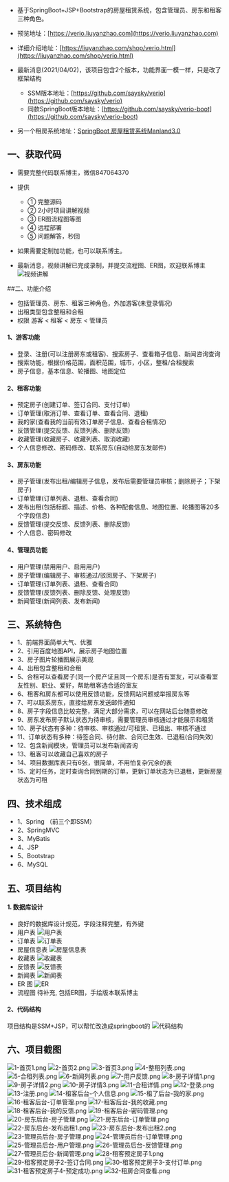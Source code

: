 - 基于SpringBoot+JSP+Bootstrap的房屋租赁系统，包含管理员、房东和租客三种角色。
- 预览地址：[https://verio.liuyanzhao.com](https://verio.liuyanzhao.com)
- 详细介绍地址：[https://liuyanzhao.com/shop/verio.html](https://liuyanzhao.com/shop/verio.html)

- 最新消息(2021/04/02)，该项目包含2个版本，功能界面一模一样，只是改了框架结构
    - SSM版本地址：[https://github.com/saysky/verio](https://github.com/saysky/verio)
    - 同款SpringBoot版本地址：[https://github.com/saysky/verio-boot](https://github.com/saysky/verio-boot)
    
- 另一个租房系统地址：[SpringBoot 房屋租赁系统Manland3.0﻿](https://liuyanzhao.com/shop/manland.html)
## 一、获取代码
- 需要完整代码联系博主，微信847064370

- 提供 
    - ① 完整源码 
    - ② 2小时项目讲解视频 
    - ③ ER图流程图等图 
    - ④ 远程部署 
    - ⑤ 问题解答，秒回

- 如果需要定制加功能，也可以联系博主。

- 最新消息，视频讲解已完成录制，并提交流程图、ER图，欢迎联系博主
![视频讲解](img/verio-vedio.png)

##二、功能介绍
- 包括管理员、房东、租客三种角色，外加游客(未登录情况)
- 出租类型包含整租和合租
- 权限 游客 < 租客 < 房东 < 管理员

#### 1、游客功能

- 登录、注册(可以注册房东或租客)、搜索房子、查看箱子信息、新闻咨询查询
- 搜索功能，根据价格范围，面积范围，城市，小区，整租/合租搜索
- 房子信息，基本信息、轮播图、地图定位

#### 2、租客功能

- 预定房子(创建订单、签订合同、支付订单)
- 订单管理(取消订单、查看订单、查看合同、退租)
- 我的家(查看我的当前有效订单房子信息、查看合租情况)
- 反馈管理(提交反馈、反馈列表、删除反馈)
- 收藏管理(收藏房子、收藏列表、取消收藏)
- 个人信息修改、密码修改、联系房东(自动给房东发邮件)

#### 3、房东功能

- 房子管理(发布出租/编辑房子信息，发布后需要管理员审核；删除房子；下架房子)
- 订单管理(订单列表、退租、查看合同)
- 发布出租(包括标题、描述、价格、各种配套信息、地图位置、轮播图等20多个字段信息)
- 反馈管理(提交反馈、反馈列表、删除反馈)
- 个人信息、密码修改

#### 4、管理员功能
- 用户管理(禁用用户、启用用户)
- 房子管理(编辑房子、审核通过/驳回房子、下架房子)
- 订单管理(订单列表、退租、查看合同)
- 反馈管理(反馈列表、删除反馈、处理反馈)
- 新闻管理(新闻列表、发布新闻)





## 三、系统特色
- 1、前端界面简单大气、优雅
- 2、引用百度地图API，展示房子地图位置
- 3、房子图片轮播图展示美观
- 4、出租包含整租和合租
- 5、合租可以查看房子(同一个房产证且同一个房东)是否有室友，可以查看室友性别、职业、爱好，帮助租客选合适的室友
- 6、租客和房东都可以使用反馈功能，反馈网站问题或举报房东等
- 7、可以联系房东，直接给房东发送邮件通知
- 8、房子字段信息比较完整，满足大部分需求，可以在网站后台随意修改
- 9、房东发布房子默认状态为待审核，需要管理员审核通过才能展示和租赁
- 10、房子状态有多种：待审核、审核通过/可租赁、已租出、审核不通过
- 11、订单状态有多种：待签合同、待付款、合同已生效、已退租(合同失效)
- 12、包含新闻模块，管理员可以发布新闻咨询
- 13、租客可以收藏自己喜欢的房子
- 14、项目数据库表只有6张，很简单，不用怕复杂冗余的表
- 15、定时任务，定时查询合同到期的订单，更新订单状态为已退租，更新房屋状态为可租




## 四、技术组成
- 1、Spring （前三个即SSM）
- 2、SpringMVC
- 3、MyBatis
- 4、JSP
- 5、Bootstrap
- 6、MySQL

## 五、项目结构
#### 1. 数据库设计
- 良好的数据库设计规范，字段注释完整，有外键
- 用户表
![用户表](img/t1.png)
- 订单表
![订单表](img/t2.png)
- 房屋信息表
![房屋信息表](img/t3.png)
- 收藏表
![收藏表](img/t4.png)
- 反馈表
![反馈表](img/t5.png)
- 新闻表
![新闻表](img/t6.png)
- ER 图
![ER](img/er.png)
- 流程图
待补充, 包括ER图，手绘版本联系博主



#### 2、代码结构
项目结构是SSM+JSP，可以帮忙改造成springboot的
![代码结构](img/code.png)


## 六、项目截图
![1-首页1.png](img/1-首页1.png)
![2-首页2.png](img/2-首页2.png)
![3-首页3.png](img/3-首页3.png)
![4-整租列表.png](img/4-整租列表.png)
![5-合租列表.png](img/5-合租列表.png)
![6-新闻列表.png](img/6-新闻列表.png)
![7-用户反馈.png](img/7-用户反馈.png)
![8-房子详情1.png](img/8-房子详情1.png)
![9-房子详情2.png](img/9-房子详情2.png)
![10-房子详情3.png](img/10-房子详情3.png)
![11-合租详情.png](img/11-合租详情.png)
![12-登录.png](img/12-登录.png)
![13-注册.png](img/13-注册.png)
![14-租客后台-个人信息.png](img/14-租客后台-个人信息.png)
![15-租了后台-我的家.png](img/15-租了后台-我的家.png)
![16-租客后台-订单管理.png](img/16-租客后台-订单管理.png)
![17-租客后台-我的收藏.png](img/17-租客后台-我的收藏.png)
![18-租客后台-我的反馈.png](img/18-租客后台-我的反馈.png)
![19-租客后台-密码管理.png](img/19-租客后台-密码管理.png)
![20-房东后台-房子管理.png](img/20-房东后台-房子管理.png)
![21-房东后台-订单管理.png](img/21-房东后台-订单管理.png)
![22-房东后台-发布出租1.png](img/22-房东后台-发布出租1.png)
![23-房东后台-发布出租2.png](img/23-房东后台-发布出租2.png)
![23-管理员后台-房子管理.png](img/23-管理员后台-房子管理.png)
![24-管理员后台-订单管理.png](img/24-管理员后台-订单管理.png)
![25-管理员后台-用户管理.png](img/25-管理员后台-用户管理.png)
![26-管理员后台-反馈管理.png](img/26-管理员后台-反馈管理.png)
![27-管理员后台-新闻管理.png](img/27-管理员后台-新闻管理.png)
![28-租客预定房子1.png](img/28-租客预定房子1.png)
![29-租客预定房子2-签订合同.png](img/29-租客预定房子2-签订合同.png)
![30-租客预定房子3-支付订单.png](img/30-租客预定房子3-支付订单.png)
![31-租客预定房子4-预定成功.png](img/31-租客预定房子4-预定成功.png)
![32-租房合同查看.png](img/32-租房合同查看.png)





